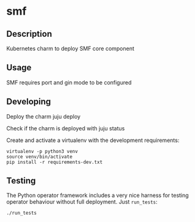 # smf

## Description

Kubernetes charm to deploy SMF core component

## Usage

SMF requires port and  gin mode to be configured

## Developing

Deploy the charm
juju deploy

Check if the charm is deployed with juju status

Create and activate a virtualenv with the development requirements:

    virtualenv -p python3 venv
    source venv/bin/activate
    pip install -r requirements-dev.txt


## Testing

The Python operator framework includes a very nice harness for testing
operator behaviour without full deployment. Just `run_tests`:

    ./run_tests

